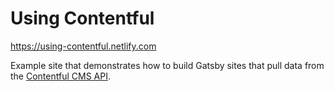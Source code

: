 # Using Contentful

https://using-contentful.netlify.com

Example site that demonstrates how to build Gatsby sites
that pull data from the [Contentful CMS API](https://www.contentful.com/).

